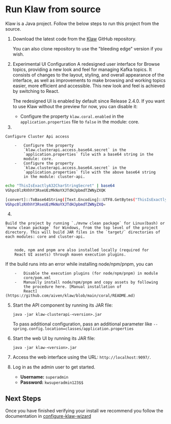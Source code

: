 # Run Klaw from source

Klaw is a Java project. Follow the below steps to run this project from
the source.

1.  Download the latest code from the
    [Klaw](https://github.com/aiven/klaw) GitHub repository.


    You can also clone repository to use the \"bleeding edge\" version
    if you wish.


2.  Experimental UI Configuration A redesigned user interface for Browse
    topics, providing a new look and feel for managing Kafka topics. It
    consists of changes to the layout, styling, and overall appearance
    of the interface, as well as improvements to make browsing and
    working topics easier, more efficient and accessible. This new look
    and feel is achieved by switching to React.

    The redesigned UI is enabled by default since Release 2.4.0. If you
    want to use Klaw without the preview for now, you can disable it:

    -   Configure the property `klaw.coral.enabled` in the
        `application.properties` file to `false` in the module: core.

3.  

    Configure Cluster Api access

        -   Configure the property
            `klaw.clusterapi.access.base64.secret` in the
            `application.properties` file with a base64 string in the
            module: core.
        -   Configure the property
            `klaw.clusterapi.access.base64.secret` in the
            `application.properties` file with the above base64 string
            in the module: cluster-api.

``` {.bash caption="Bash Generation Example"}
echo "ThisIsExactlyA32CharStringSecret" | base64
VGhpc0lzRXhhY3RseUEzMkNoYXJTdHJpbmdTZWNyZXQK
```

``` {.bash caption="Powershell Generation Example"}
[convert]::ToBase64String([Text.Encoding]::UTF8.GetBytes("ThisIsExactlyA32CharStringSecret"))
VGhpc0lzRXhhY3RseUEzMkNoYXJTdHJpbmdTZWNyZXQ=
```

4.  

    Build the project by running `./mvnw clean package` for Linux(bash) or `mvnw clean package` for Windows, from the top level of the project directory. This will build JAR files in the `target/` directories of each modules: core and cluster-api.


        node, npm and pnpm are also installed locally (required for
        React UI assets) through maven execution plugins.


 If the build runs into an error while installing node/npm/pnpm, you can

        -   Disable the execution plugins (for node/npm/pnpm) in module
            core/pom.xml
        -   Manually install node/npm/pnpm and copy assets by following
            the procedure here. [Manual installation of
            React](https://github.com/aiven/klaw/blob/main/coral/README.md)

5.  Start the API component by running its JAR file:

        java -jar klaw-clusterapi-<version>.jar


    To pass additional configuration, pass an additional parameter like
    `--spring.config.location=classes/application.properties`


6.  Start the web UI by running its JAR file:

        java -jar klaw-<version>.jar

7.  Access the web interface using the URL: `http://localhost:9097/`.

8.  Log in as the admin user to get started.

    -   **Username:** `superadmin`
    -   **Password:** `kwsuperadmin123$$`

## Next Steps

Once you have finished verifying your install we recommend you follow
the documentation in [configure-klaw-wizard](configure-klaw-wizard)
